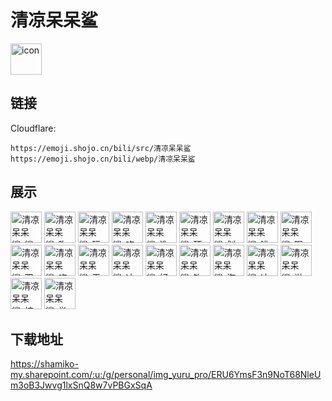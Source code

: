 # 清凉呆呆鲨
<img src="https://emoji.shojo.cn/bili/src/清凉呆呆鲨/icon.png" width="50" height="50" alt="icon">

## 链接
Cloudflare:
```
https://emoji.shojo.cn/bili/src/清凉呆呆鲨
https://emoji.shojo.cn/bili/webp/清凉呆呆鲨
```
## 展示
<img src="https://emoji.shojo.cn/bili/src/清凉呆呆鲨/清凉呆呆鲨-鲨冰.png" width="50" height="50" alt="清凉呆呆鲨-鲨冰">
<img src="https://emoji.shojo.cn/bili/src/清凉呆呆鲨/清凉呆呆鲨-吹风扇.png" width="50" height="50" alt="清凉呆呆鲨-吹风扇">
<img src="https://emoji.shojo.cn/bili/src/清凉呆呆鲨/清凉呆呆鲨-玩水枪.png" width="50" height="50" alt="清凉呆呆鲨-玩水枪">
<img src="https://emoji.shojo.cn/bili/src/清凉呆呆鲨/清凉呆呆鲨-吃草莓.png" width="50" height="50" alt="清凉呆呆鲨-吃草莓">
<img src="https://emoji.shojo.cn/bili/src/清凉呆呆鲨/清凉呆呆鲨-洗澡.png" width="50" height="50" alt="清凉呆呆鲨-洗澡">
<img src="https://emoji.shojo.cn/bili/src/清凉呆呆鲨/清凉呆呆鲨-顶西瓜.png" width="50" height="50" alt="清凉呆呆鲨-顶西瓜">
<img src="https://emoji.shojo.cn/bili/src/清凉呆呆鲨/清凉呆呆鲨-划水.png" width="50" height="50" alt="清凉呆呆鲨-划水">
<img src="https://emoji.shojo.cn/bili/src/清凉呆呆鲨/清凉呆呆鲨-呲你.png" width="50" height="50" alt="清凉呆呆鲨-呲你">
<img src="https://emoji.shojo.cn/bili/src/清凉呆呆鲨/清凉呆呆鲨-喝冰饮.png" width="50" height="50" alt="清凉呆呆鲨-喝冰饮">
<img src="https://emoji.shojo.cn/bili/src/清凉呆呆鲨/清凉呆呆鲨-双倍快了.png" width="50" height="50" alt="清凉呆呆鲨-双倍快了">
<img src="https://emoji.shojo.cn/bili/src/清凉呆呆鲨/清凉呆呆鲨-吃甜筒.png" width="50" height="50" alt="清凉呆呆鲨-吃甜筒">
<img src="https://emoji.shojo.cn/bili/src/清凉呆呆鲨/清凉呆呆鲨-无处可桃.png" width="50" height="50" alt="清凉呆呆鲨-无处可桃">
<img src="https://emoji.shojo.cn/bili/src/清凉呆呆鲨/清凉呆呆鲨-冲浪.png" width="50" height="50" alt="清凉呆呆鲨-冲浪">
<img src="https://emoji.shojo.cn/bili/src/清凉呆呆鲨/清凉呆呆鲨-好热.png" width="50" height="50" alt="清凉呆呆鲨-好热">
<img src="https://emoji.shojo.cn/bili/src/清凉呆呆鲨/清凉呆呆鲨-钓鱼.png" width="50" height="50" alt="清凉呆呆鲨-钓鱼">
<img src="https://emoji.shojo.cn/bili/src/清凉呆呆鲨/清凉呆呆鲨-海王鲨.png" width="50" height="50" alt="清凉呆呆鲨-海王鲨">
<img src="https://emoji.shojo.cn/bili/src/清凉呆呆鲨/清凉呆呆鲨-冰水浇头.png" width="50" height="50" alt="清凉呆呆鲨-冰水浇头">
<img src="https://emoji.shojo.cn/bili/src/清凉呆呆鲨/清凉呆呆鲨-淋雨.png" width="50" height="50" alt="清凉呆呆鲨-淋雨">
<img src="https://emoji.shojo.cn/bili/src/清凉呆呆鲨/清凉呆呆鲨-柠檬鲨冰.png" width="50" height="50" alt="清凉呆呆鲨-柠檬鲨冰">
<img src="https://emoji.shojo.cn/bili/src/清凉呆呆鲨/清凉呆呆鲨-举草莓.png" width="50" height="50" alt="清凉呆呆鲨-举草莓">

## 下载地址

https://shamiko-my.sharepoint.com/:u:/g/personal/img_yuru_pro/ERU6YmsF3n9NoT68NleUm3oB3Jwvg1lxSnQ8w7vPBGxSqA